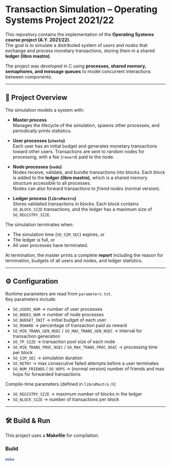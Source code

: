 # Transaction Simulation – Operating Systems Project 2021/22

This repository contains the implementation of the **Operating Systems course project (A.Y. 2021/22)**.  
The goal is to simulate a distributed system of *users* and *nodes* that exchange and process monetary transactions, storing them in a shared **ledger (libro mastro)**.

The project was developed in C using **processes, shared memory, semaphores, and message queues** to model concurrent interactions between components.

---

## 📌 Project Overview

The simulation models a system with:

- **Master process**  
  Manages the lifecycle of the simulation, spawns other processes, and periodically prints statistics.

- **User processes (`utente`)**  
  Each user has an initial budget and generates monetary transactions toward other users. Transactions are sent to random nodes for processing, with a fee (`reward`) paid to the node.

- **Node processes (`nodo`)**  
  Nodes receive, validate, and bundle transactions into blocks. Each block is added to the **ledger (libro mastro)**, which is a shared memory structure accessible to all processes.  
  Nodes can also forward transactions to *friend nodes* (normal version).

- **Ledger process (`libroMastro`)**  
  Stores validated transactions in blocks. Each block contains `SO_BLOCK_SIZE` transactions, and the ledger has a maximum size of `SO_REGISTRY_SIZE`.

The simulation terminates when:
- The simulation time (`SO_SIM_SEC`) expires, or  
- The ledger is full, or  
- All user processes have terminated.

At termination, the master prints a complete **report** including the reason for termination, budgets of all users and nodes, and ledger statistics.

---

## ⚙️ Configuration

Runtime parameters are read from `parameters.txt`.  
Key parameters include:

- `SO_USERS_NUM` → number of user processes  
- `SO_NODES_NUM` → number of node processes  
- `SO_BUDGET_INIT` → initial budget of each user  
- `SO_REWARD` → percentage of transaction paid as reward  
- `SO_MIN_TRANS_GEN_NSEC` / `SO_MAX_TRANS_GEN_NSEC` → interval for transaction generation  
- `SO_TP_SIZE` → transaction pool size of each node  
- `SO_MIN_TRANS_PROC_NSEC` / `SO_MAX_TRANS_PROC_NSEC` → processing time per block  
- `SO_SIM_SEC` → simulation duration  
- `SO_RETRY` → max consecutive failed attempts before a user terminates  
- `SO_NUM_FRIENDS` / `SO_HOPS` → (normal version) number of friends and max hops for forwarded transactions  

Compile-time parameters (defined in `libroMastro.h`):
- `SO_REGISTRY_SIZE` → maximum number of blocks in the ledger  
- `SO_BLOCK_SIZE` → number of transactions per block  

---

## 🛠️ Build & Run

This project uses a **Makefile** for compilation.

### Build
```bash
make

